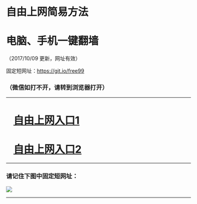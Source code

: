 ﻿# 自由上网简易方法

# 电脑、手机一键翻墙

（2017/10/09 更新，网址有效）

固定短网址：https://git.io/free99

### （微信如打不开，请转到浏览器打开）


***





# &nbsp;&nbsp; <a href="http://ft1346431747.fwq-tz-1001.info/fwqtz01.html?t=100900114366 " target="_blank">自由上网入口1</a>
# &nbsp;&nbsp; <a href="http://ft2197110907.fwq-tz-1002.info/fwqtz02.html?t=100900120579 " target="_blank">自由上网入口2</a>
***

### 请记住下图中固定短网址：

<img src="https://s3-us-west-2.amazonaws.com/fwq-1001/yjfq-20170905okok.png" /> 


***

